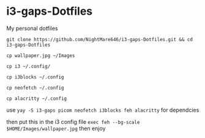# i3-gaps-Dotfiles
My personal dotfiles 

`git clone https://github.com/NightMare646/i3-gaps-Dotfiles.git && cd i3-gaps-Dotfiles`

`cp wallpaper.jpg ~/Images`

`cp i3 ~/.config/`

`cp i3blocks ~/.config`

`cp neofetch ~/.config`

`cp alacritty ~/.config`

use `yay -S i3-gaps picom neofetch i3blocks feh alacritty` for dependcies

then put this in the i3 config file `exec feh --bg-scale $HOME/Images/wallpaper.jpg` then enjoy

